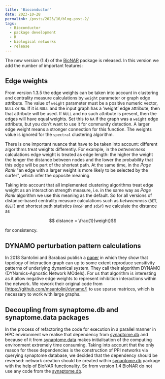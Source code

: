 ```yaml
---
title: 'Bioconductor'
date: 2023-10-28
permalink: /posts/2023/10/blog-post-2/
tags:
  - Bioconductor
  - package development
  - R
  - biological networks
  - release
---
```


The new version (1.4) of the  [BioNAR](https://bioconductor.org/packages/3.18/bioc/html/BioNAR.html) 
package is released. In this version we add the number of important features:

## Edge weights
From version 1.3.5 the edge weights can be taken into account in clustering and 
centrality measure calculations by `weight` parameter or graph edge attribute. 
The value of `weight` parameter must be a positive numeric vector, `NULL` or `NA`. 
If it is `NULL` and the input graph has a ‘weight’ edge attribute, then that 
attribute will be used. If `NULL` and no such
attribute is present, then the edges will have equal weights. Set
this to `NA` if the graph was a `weight` edge attribute, but you don't
want to use it for community detection. A larger edge weight means a
stronger connection for this function. The weights value is ignored
for the `spectral` clustering algorithm.

There is one important nuance that have to be taken into account: 
different algorithms treat weights differently. For example, in the *betweenness* 
calculations edge weight is treated as edge length: the higher the weight the longer the 
distance between nodes and the lower the probability that this edge will be part of the 
shortest path. At the same time, in the *Page Rank* "an edge with a larger weight is more 
likely to be selected by the surfer", which infer the opposite meaning.

Taking into account that all implemented clustering algorithms treat edge weight as an 
interaction strength measure, i.e. in the same way as *Page Rank* algorithm we use this 
meaning as the default. So for all versions of distance-based centrality measure 
calculations such as *betweenness* (`BET`, `dBET`) and shortest path statistics (`mnSP` 
and `sdSP`) we calculate the distance as 

$$ distance = \frac{1}{weight}$$

for consistency.

## DYNAMO perturbation pattern calculations

In 2018 Santolini and Barabasi publish a 
[paper](https://pnas.org/doi/full/10.1073/pnas.1720589115) in which they show that 
topology of interaction graph can up to some extent reproduce sensitivity patterns of 
underlying dynamical system. They call their algorithm DYNAMO (DYNamics-Agnostic Network 
MOdels). For us that algorithm is interesting as it allow negative edge weights to 
represent inhibition interactions within the network. We rework their original code from 
[https://github.com/msantolini/dynamo/] to use sparse matrices, which is necessary to work 
with large graphs. 

## Decoupling from synaptome.db and synaptome.data packages

In the process of refactoring the code for execution in a parallel manner in HPC 
environment we realise that dependency from 
[synaptome.db](https://bioconductor.org/packages/3.18/data/annotation/html/synaptome.db.html) 
and because of it from 
[synaptome.data](https://bioconductor.org/packages/3.18/data/annotation/html/synaptome.data.html) 
makes initialisation of the computing environment extremely time consuming. Taking into 
account that the only reason for these dependencies is the construction of PPI networks 
via querying synaptome database, we decided that the dependency should be reversed: 
network creation should be created within [synaptome.db](https://bioconductor.org/packages/3.18/data/annotation/html/synaptome.db.html) 
package with the help of BioNAR functionality. So from version 1.4 BioNAR do not use any 
code from the [synaptome.db](https://bioconductor.org/packages/3.18/data/annotation/html/synaptome.db.html).

